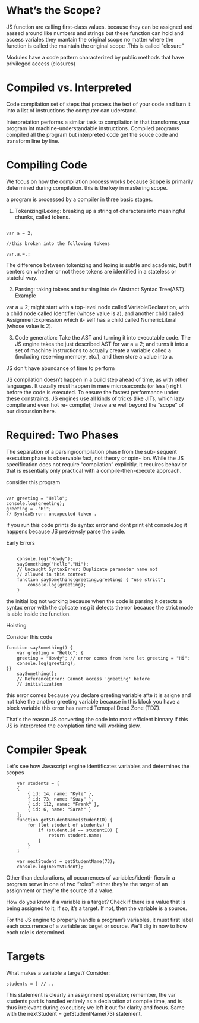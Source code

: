 # What’s the Scope?

JS function are calling first-class values. because they can be assigned and aassed around like numbers and strings but these function can hold and access variales.they mantain the original scope no matter where the function is called the maintain the original scope .This is called "closure"

Modules have a code pattern characterized by public methods that have privileged access (closures)

# Compiled vs. Interpreted

Code compilation set of steps that process the text of your code and turn it into a list of instructions the computer can uderstand.

Interpretation performs a similar task to compilation in that transforms your program int machine-understandable instructions.
Compiled programs compiled all the program but interpreted code get the souce code and transform line by line.

# Compiling Code

We focus on how the compilation process works because Scope is primarily determined during compilation. this is the key in mastering scope.

a program is processed by a compiler in three basic stages.

1. Tokenizing/Lexing: breaking up a string of characters into meaningful chunks, called tokens.

```

var a = 2;

//this broken into the following tokens

var,a,=,;
```

The difference between tokenizing and lexing is subtle and academic, but it centers on whether or not these tokens are identified in a stateless or stateful way.

2. Parsing: taking tokens and turning into de Abstract Syntac Tree(AST). Example

var a = 2; might start with a top-level node called VariableDeclaration, with a child node called Identifier (whose value is a), and another child called AssignmentExpression which it- self has a child called NumericLiteral (whose value is 2).

3. Code generation: Take the AST and turning it into executable code.
The JS engine takes the just described AST for var a = 2; and turns it into a set of machine instructions to actually create a variable called a (including reserving memory, etc.), and then store a value into a.


JS don't have abundance of time to perform

JS compilation doesn’t happen in a build step ahead of time, as with other languages. It usually must happen in mere microseconds (or less!) right before the code is executed. To ensure the fastest performance under these constraints, JS engines use all kinds of tricks (like JITs, which lazy compile and even hot re- compile); these are well beyond the “scope” of our discussion here.

# Required: Two Phases

The separation of a parsing/compilation phase from the sub- sequent execution phase is observable fact, not theory or opin- ion. While the JS specification does not require “compilation” explicitly, it requires behavior that is essentially only practical with a compile-then-execute approach.

consider this program 

```

var greeting = "Hello"; 
console.log(greeting);
greeting = ."Hi";
// SyntaxError: unexpected token .

```

if you run this code prints de syntax error and dont print eht console.log it happens because JS previewsly parse the code.

Early Errors

```

    console.log("Howdy");
    saySomething("Hello","Hi");
    // Uncaught SyntaxError: Duplicate parameter name not
    // allowed in this context
    function saySomething(greeting,greeting) { "use strict";
        console.log(greeting);
    }

```

the initial log not working because when the code is parsing it detects a syntax error with the dplicate msg it detects therror because the strict mode is able inside the function.

Hoisting

Consider this code

```
function saySomething() {
    var greeting = "Hello"; {
    greeting = "Howdy"; // error comes from here let greeting = "Hi";
    console.log(greeting);
}}
    saySomething();
    // ReferenceError: Cannot access 'greeting' before
    // initialization
```

this error comes because you declare greeting variable afte it is asigne and not take the another greeting variable because in this block you have a block variable this error has named Temopal Dead Zone (TDZ).

That's the reason JS converting the code into most efficient binnary if this JS is interpreted the complation time will working slow.

# Compiler Speak

Let's see how Javascript engine identificates variables and determines the scopes

```
    var students = [
    { 
        { id: 14, name: "Kyle" }, 
        { id: 73, name: "Suzy" }, 
        { id: 112, name: "Frank" }, 
        { id: 6, name: "Sarah" }
    ];
    function getStudentName(studentID) { 
        for (let student of students) {
            if (student.id == studentID) {
                return student.name;
            }
        }
    }

    var nextStudent = getStudentName(73); 
    console.log(nextStudent);
```
Other than declarations, all occurrences of variables/identi- fiers in a program serve in one of two “roles”: either they’re the target of an assignment or they’re the source of a value.


How do you know if a variable is a target? Check if there is a value that is being assigned to it; if so, it’s a target. If not, then the variable is a source.

For the JS engine to properly handle a program’s variables, it must first label each occurrence of a variable as target or source. We’ll dig in now to how each role is determined.

# Targets

What makes a variable a target? Consider: 

    students = [ // ..

This statement is clearly an assignment operation; remember, the var students part is handled entirely as a declaration at compile time, and is thus irrelevant during execution; we left it out for clarity and focus. Same with the nextStudent = getStudentName(73) statement.
